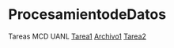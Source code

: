 # ProcesamientodeDatos
Tareas MCD UANL
[Tarea1](https://github.com/AlbertoLopezAlvz/ProcesamientodeDatos/blob/main/Tarea1_ProcesamientodeDatos.ipynb)
[Archivo1](https://github.com/AlbertoLopezAlvz/ProcesamientodeDatos/blob/main/Tarea1_ProcesamientoDatos_Jos%C3%A9AlbertoL%C3%B3pez.pdf)
[Tarea2](https://github.com/AlbertoLopezAlvz/ProcesamientodeDatos/blob/main/Practica_2.ipynb)
